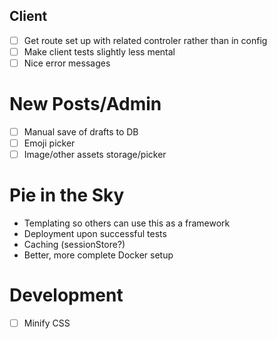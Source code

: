 ## Client
- [ ] Get route set up with related controler rather than in config
- [ ] Make client tests slightly less mental
- [ ] Nice error messages

# New Posts/Admin
- [ ] Manual save of drafts to DB
- [ ] Emoji picker
- [ ] Image/other assets storage/picker

# Pie in the Sky
- Templating so others can use this as a framework
- Deployment upon successful tests
- Caching (sessionStore?)
- Better, more complete Docker setup

# Development
- [ ] Minify CSS